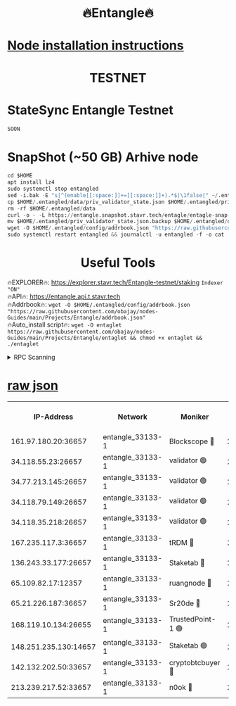 <h1 align="center"> 🔥Entangle🔥</h1>

[Node installation instructions](https://github.com/obajay/nodes-Guides/tree/main/Projects/Entangle)
=

<h1 align="center"> TESTNET</h1>

# StateSync Entangle Testnet
```python
SOON
```
# SnapShot (~50 GB) Arhive node
```python
cd $HOME
apt install lz4
sudo systemctl stop entangled
sed -i.bak -E "s|^(enable[[:space:]]+=[[:space:]]+).*$|\1false|" ~/.entangled/config/config.toml
cp $HOME/.entangled/data/priv_validator_state.json $HOME/.entangled/priv_validator_state.json.backup
rm -rf $HOME/.entangled/data
curl -o - -L https://entangle.snapshot.stavr.tech/entagle/entagle-snap.tar.lz4 | lz4 -c -d - | tar -x -C $HOME/.entangled --strip-components 2
mv $HOME/.entangled/priv_validator_state.json.backup $HOME/.entangled/data/priv_validator_state.json
wget -O $HOME/.entangled/config/addrbook.json "https://raw.githubusercontent.com/obajay/nodes-Guides/main/Projects/Entangle/addrbook.json"
sudo systemctl restart entangled && journalctl -u entangled -f -o cat
```
 <h1 align="center"> Useful Tools</h1>
 
🔥EXPLORER🔥: https://explorer.stavr.tech/Entangle-testnet/staking        `Indexer "ON"` \
🔥API🔥:      https://entangle.api.t.stavr.tech \
🔥Addrbook🔥: ```wget -O $HOME/.entangled/config/addrbook.json "https://raw.githubusercontent.com/obajay/nodes-Guides/main/Projects/Entangle/addrbook.json"``` \
🔥Auto_install script🔥:  `wget -O entaglet https://raw.githubusercontent.com/obajay/nodes-Guides/main/Projects/Entangle/entaglet && chmod +x entaglet && ./entaglet`


<details>
<summary>RPC Scanning</summary>

<h2 align="center"> We scan nodes in real time every 4 hours. And we provide the final result of RPC endpoints.
We cannot influence the operation of these nodes in any way. </h2>


```python
If Voting Power is higher than 0 --> then the Node is a validator of the network and may be subject to attack and be a potential threat to the chain.
```
```python
We marked such validators with a red symbol
```

</details>

[raw json](https://rpc-check.entangt.stavr.tech/entangt/rpc-entangt-result.json)
=


<table><tr><th>IP-Address</th><th>Network</th><th>Moniker</th><th>Latest Block Height</th><th>Earliest Block Height</th><th>Catching Up</th><th>Tx Index</th><th>Voting Power</th><th>Scan Time</th></tr><tr><td>161.97.180.20:36657</td><td>entangle_33133-1</td><td>Blockscope 🔴</td><td>2723655</td><td>1</td><td>False</td><td>off</td><td>309760544247204</td><td>2024-03-20T09:53:11.412033698UTC</td></tr><tr><td>34.118.55.23:26657</td><td>entangle_33133-1</td><td>validator 🟢</td><td>2723655</td><td>1</td><td>False</td><td>on</td><td>0</td><td>2024-03-20T09:53:14.101267835UTC</td></tr><tr><td>34.77.213.145:26657</td><td>entangle_33133-1</td><td>validator 🟢</td><td>2723656</td><td>1</td><td>False</td><td>on</td><td>0</td><td>2024-03-20T09:53:16.416159367UTC</td></tr><tr><td>34.118.79.149:26657</td><td>entangle_33133-1</td><td>validator 🟢</td><td>2723659</td><td>1</td><td>False</td><td>on</td><td>0</td><td>2024-03-20T09:53:33.473807475UTC</td></tr><tr><td>34.118.35.218:26657</td><td>entangle_33133-1</td><td>validator 🟢</td><td>2622113</td><td>1</td><td>False</td><td>on</td><td>0</td><td>2024-03-20T09:53:35.800297154UTC</td></tr><tr><td>167.235.117.3:36657</td><td>entangle_33133-1</td><td>tRDM 🔴</td><td>2723660</td><td>1</td><td>False</td><td>on</td><td>216776925020225</td><td>2024-03-20T09:53:36.061399430UTC</td></tr><tr><td>136.243.33.177:26657</td><td>entangle_33133-1</td><td>Staketab 🔴</td><td>2723657</td><td>660001</td><td>False</td><td>on</td><td>181152470618817</td><td>2024-03-20T09:53:24.798854308UTC</td></tr><tr><td>65.109.82.17:12357</td><td>entangle_33133-1</td><td>ruangnode 🔴</td><td>2723655</td><td>1312001</td><td>False</td><td>off</td><td>661262305895222</td><td>2024-03-20T09:53:11.742072830UTC</td></tr><tr><td>65.21.226.187:36657</td><td>entangle_33133-1</td><td>Sr20de 🔴</td><td>2723655</td><td>2049001</td><td>False</td><td>off</td><td>29534655065001</td><td>2024-03-20T09:53:08.890583244UTC</td></tr><tr><td>168.119.10.134:26655</td><td>entangle_33133-1</td><td>TrustedPoint-1 🟢</td><td>2723660</td><td>2268001</td><td>False</td><td>off</td><td>0</td><td>2024-03-20T09:53:36.262197257UTC</td></tr><tr><td>148.251.235.130:14657</td><td>entangle_33133-1</td><td>Staketab 🟢</td><td>2723655</td><td>2617001</td><td>False</td><td>off</td><td>0</td><td>2024-03-20T09:53:08.596792536UTC</td></tr><tr><td>142.132.202.50:33657</td><td>entangle_33133-1</td><td>cryptobtcbuyer 🔴</td><td>2723655</td><td>2623655</td><td>False</td><td>off</td><td>38886577247155343</td><td>2024-03-20T09:53:11.168245707UTC</td></tr><tr><td>213.239.217.52:33657</td><td>entangle_33133-1</td><td>n0ok 🔴</td><td>2723659</td><td>2623659</td><td>False</td><td>off</td><td>46611081777498279</td><td>2024-03-20T09:53:31.125316999UTC</td></tr></table>

